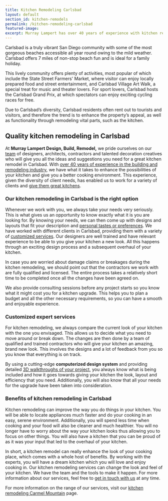 ```yaml
---
title: Kitchen Remodeling Carlsbad
layout: default
section_id: kitchen-remodels
permalink: /kitchen-remodeling-carlsbad
featured-image:
excerpt: Murray Lampert has over 40 years of experience with kitchen remodeling in Carlsbad, San Diego. Take your Carlsbad kitchen remodel to the next level with us.
---
```


Carlsbad is a truly vibrant San Diego community with some of the most gorgeous beaches accessible all year round owing to the mild weather. Carlsbad offers 7 miles of non-stop beach fun and is ideal for a family holiday.

This lively community offers plenty of activities, most popular of which include the State Street Farmers' Market, where visitor can enjoy locally prepared food and street entertainment, and Carlsbad Village Art Walk, a special treat for music and theater lovers. For sport lovers, Carlsbad hosts the Carlsbad Grand Prix, at which spectators can enjoy exciting cycling races for free.

Due to Carlsbad’s diversity, Carlsbad residents often rent out to tourists and visitors, and therefore the trend is to enhance the property’s appeal, as well as functionality through remodeling vital parts, such as the kitchen.

## Quality kitchen remodeling in Carlsbad

At <strong>Murray Lampert Design, Build, Remodel,</strong> we pride ourselves on our <a href="http://murraylampert.com/team-members/">team</a> of designers, architects, contractors and talented decoration creatives who will give you all the ideas and suggestions you need for a great kitchen remodel in Carlsbad. With <a href="http://murraylampert.com/about-murray-lampert-design-build-remodel/">over 40 years of experience in the building and remodeling industry</a>, we have what it takes to enhance the possibilities of your kitchen and give you a better cooking environment. This experience, given the diversity of client needs, has enabled us to work for a variety of clients and <a href="http://murraylampert.com/kitchen-remodel-gallery/">give them great kitchens</a>.

### Our kitchen remodeling in Carlsbad is the right option

Whenever we work with you, we always take your needs very seriously. This is what gives us an opportunity to know exactly what it is you are looking for. By knowing your needs, we can then come up with designs and layouts that fit your description and <a href="http://murraylampert.com/san-diego-home-design-services/">personal tastes or preferences</a>. We have worked with different clients in Carlsbad, providing them with a variety of <a href="http://murraylampert.com/san-diego-custom-cabinet-construction-services/">customized services</a>. Our designers are well trained and have relevant experience to be able to you give your kitchen a new look. All this happens through an exciting design process and a subsequent overhaul of your kitchen.

In case you are worried about damage claims or breakages during the kitchen remodeling, we should point out that the contractors we work with are fully qualified and licensed. The entire process takes a relatively short time to be completed once all the changes have been agreed on.

We also provide consulting sessions before any project starts so you know what it might cost you for a kitchen upgrade. This helps you to plan a budget and all the other necessary requirements, so you can have a smooth and enjoyable experience.

### Customized expert services

For kitchen remodeling, we always compare the current look of your kitchen with the one you envisaged. This allows us to decide what you need to move around or break down. The changes are then done by a team of qualified and trained contractors who will give your kitchen an amazing, brand new look. This involves the designs and a lot of feedback from you so you know that everything is on track.

By using a cutting-edge <strong>computerized design system</strong> and providing detailed <a href="http://murraylampert.com/3d-architectural-rendering-services/">3D walkthroughs of your project</a>, you always know what is being included and how it goes towards giving your kitchen the look, layout and efficiency that you need. Additionally, you will also know that all your needs for the upgrade have been taken into consideration.

### Benefits of kitchen remodeling in Carlsbad

Kitchen remodeling can improve the way you do things in your kitchen. You will be able to locate appliances much faster and do your cooking in an easy, serene environment. Additionally, you will spend less time when cooking and your food will also be cleaner and much healthier. You will no longer have to worry about the way your kitchen looks thus allowing you to focus on other things. You will also have a kitchen that you can be proud of as it was your input that led to the overhaul of your kitchen.

In short, a kitchen remodel can really enhance the look of your cooking place, which comes with a whole host of benefits. By working with the experts, you will have a dream kitchen which you will love and enjoy cooking in. Our kitchen remodeling services can change the look and feel of your kitchen. We have the team and the tools to make it happen. For more information about our services, feel free to <a href="http://murraylampert.com/contact/">get in touch with us</a> at any time.

For more information on the range of our services, visit our <a href="http://murraylampert.com/kitchen-remodeling-carmel-mountain">kitchen remodeling Carmel Mountain</a> page.
